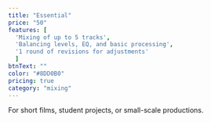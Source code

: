 ```yaml
---
title: "Essential"
price: "50"
features: [
  'Mixing of up to 5 tracks', 
  'Balancing levels, EQ, and basic processing', 
  '1 round of revisions for adjustments'
  ]
btnText: ""
color: "#8DD0B0"
pricing: true
category: "mixing"
---
```


For short films, student projects, or small-scale productions.
